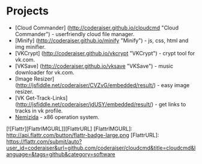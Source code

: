 Projects
=====================

- [Cloud Commander] (http://coderaiser.github.io/cloudcmd "Cloud Commander") - userfriendly cloud file manager.
- [Minify]          (http://coderaiser.github.io/minify "Minify") - js, css, html and img minifier.
- [VKCrypt]         (http://coderaiser.github.io/vkcrypt "VKCrypt") - crypt tool for vk.com.
- [VKSave]         (http://coderaiser.github.io/vksave "VKSave") - music downloader for vk.com.
- [Image Resizer] (http://jsfiddle.net/coderaiser/CVZvG/embedded/result/) - easy image resizer.
- [VK Get-Track-Links] (http://jsfiddle.net/coderaiser/jdUSY/embedded/result/) - get links to tracks in vk profile.
- [Nemizida](http://nemizida.cloudfoundry.com) - x86 operation system.

[![Flattr][FlattrIMGURL]][FlattrURL]
[FlattrIMGURL]:             http://api.flattr.com/button/flattr-badge-large.png
[FlattrURL]:                https://flattr.com/submit/auto?user_id=coderaiser&url=github.com/coderaiser/cloudcmd&title=cloudcmd&language=&tags=github&category=software
